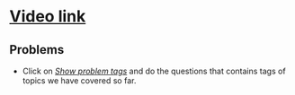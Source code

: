 # [Video link]()

## Problems
- Click on [*Show problem tags*](https://leetcode.com/tag/math/) and do the questions that contains tags of topics we have covered so far.
